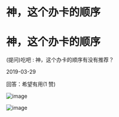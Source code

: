 # 神，这个办卡的顺序

# 神，这个办卡的顺序

(提问)吃吧 : 神，这个办卡的顺序有没有推荐？

2019-03-29

回答：希望有用(1 赞)

![image](img/Image_00310.png)

![image](img/Image_00410.png)